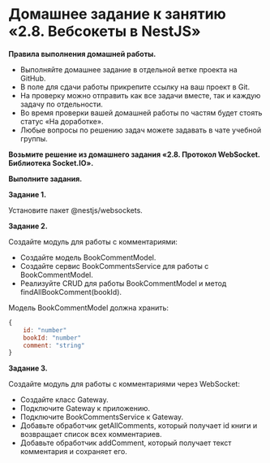 # Домашнее задание к занятию «2.8. Вебсокеты в NestJS»

**Правила выполнения домашней работы.**
* Выполняйте домашнее задание в отдельной ветке проекта на GitHub.
* В поле для сдачи работы прикрепите ссылку на ваш проект в Git.
* На проверку можно отправить как все задачи вместе, так и каждую задачу по отдельности. 
* Во время проверки вашей домашней работы по частям будет стоять статус «На доработке».
* Любые вопросы по решению задач можете задавать в чате учебной группы.

**Возьмите решение из домашнего задания «2.8. Протокол WebSocket. Библиотека Socket.IO».**

**Выполните задания.**

**Задание 1.**

Установите пакет @nestjs/websockets.

**Задание 2.**

Создайте модуль для работы с комментариями:

- Создайте модель BookCommentModel.
- Создайте сервис BookCommentsService для работы с BookCommentModel.
- Реализуйте CRUD для работы BookCommentModel и метод findAllBookComment(bookId).

Модель BookCommentModel должна хранить: 

```js
{
    id: "number"
    bookId: "number"
    comment: "string"  
}

```


**Задание 3.**

Создайте модуль для работы с комментариями через WebSocket:
- Создайте класс Gateway.
- Подключите Gateway к приложению.
- Подключите BookCommentsService к Gateway.
- Добавьте обработчик getAllComments, который получает id книги и возвращает список всех комментариев.
- Добавьте обработчик addComment, который получает текст комментария и сохраняет его.
